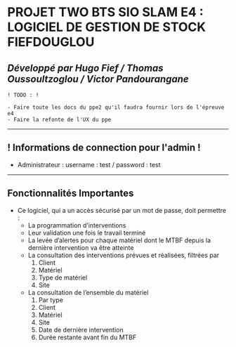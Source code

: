 
# PROJET TWO BTS SIO SLAM E4 : LOGICIEL DE GESTION DE STOCK FIEFDOUGLOU

## ***Développé par Hugo Fief / Thomas Oussoultzoglou / Victor Pandourangane***

```
! TODO : ! 

- Faire toute les docs du ppe2 qu'il faudra fournir lors de l'épreuve e4
- Faire la refonte de l'UX du ppe 

```

--- 

## ! Informations de connection pour l'admin !

- Administrateur : username : test / password : test

---

##  Fonctionnalités Importantes 

- Ce logiciel, qui a un accès sécurisé par un mot de passe, doit permettre : 
	- La programmation d’interventions
	- Leur validation une fois le travail terminé
	- La levée d’alertes pour chaque matériel dont le MTBF depuis la dernière intervention va être atteinte
	- La consultation des interventions prévues et réalisées, filtrées par
		1. Client
		2. Matériel
		3. Type de matériel
		4. Site
	- La consultation de l’ensemble du matériel
		1. Par type
		2. Client
		3. Matériel
		4. Site
		5. Date de dernière intervention
		6. Durée restante avant fin du MTBF
